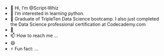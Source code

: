 - 👋 Hi, I’m @Script-Whiz
- 👀 I’m interested in learning python.
- 🌱 Graduate of TripleTen Data Science bootcamp. I also just completed the Data Science professional certification at Codecademy.com
- 💞️ 
- 📫 How to reach me ...
- 😄 
- ⚡ Fun fact: ...

<!---
Script-Whiz/Script-Whiz is a ✨ special ✨ repository because its `README.md` (this file) appears on your GitHub profile.
You can click the Preview link to take a look at your changes.
--->

